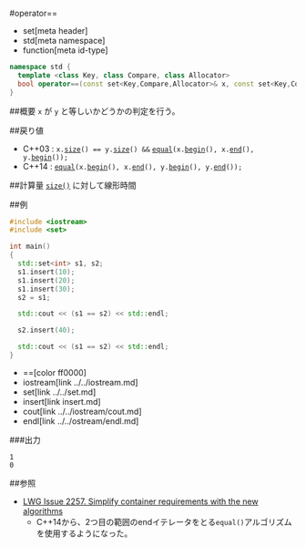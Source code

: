 #operator==
* set[meta header]
* std[meta namespace]
* function[meta id-type]

```cpp
namespace std {
  template <class Key, class Compare, class Allocator>
  bool operator==(const set<Key,Compare,Allocator>& x, const set<Key,Compare,Allocator>& y);
}
```

##概要
`x` が `y` と等しいかどうかの判定を行う。


##戻り値
- C++03 : `x.`[`size`](./size.md)`() == y.`[`size`](./size.md)`() &&` [`equal`](/reference/algorithm/equal.md)`(x.`[`begin`](./begin.md)`(), x.`[`end`](./end.md)`(), y.`[`begin`](./begin.md)`());`
- C++14 : [`equal`](/reference/algorithm/equal.md)`(x.`[`begin`](./begin.md)`(), x.`[`end`](./end.md)`(), y.`[`begin`](./begin.md)`(), y.`[`end`](./end.md)`());`


##計算量
[`size()`](./size.md) に対して線形時間


##例
```cpp
#include <iostream>
#include <set>

int main()
{
  std::set<int> s1, s2;
  s1.insert(10);
  s1.insert(20);
  s1.insert(30);
  s2 = s1;

  std::cout << (s1 == s2) << std::endl;

  s2.insert(40);

  std::cout << (s1 == s2) << std::endl;
}
```
* ==[color ff0000]
* iostream[link ../../iostream.md]
* set[link ../../set.md]
* insert[link insert.md]
* cout[link ../../iostream/cout.md]
* endl[link ../../ostream/endl.md]

###出力
```
1
0
```


##参照
- [LWG Issue 2257. Simplify container requirements with the new algorithms](http://www.open-std.org/jtc1/sc22/wg21/docs/lwg-defects.html#2257)
    - C++14から、2つ目の範囲のendイテレータをとる`equal()`アルゴリズムを使用するようになった。

